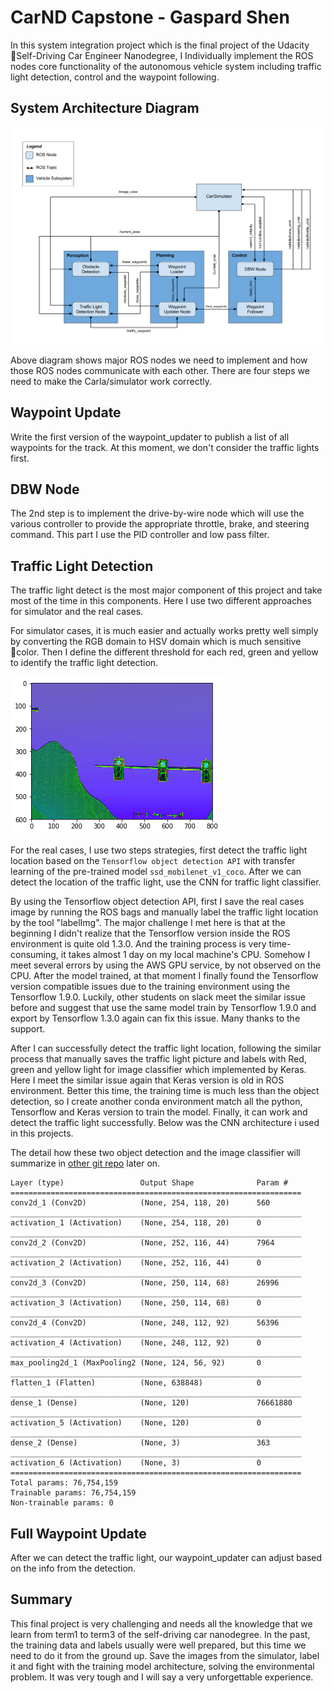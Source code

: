# CarND Capstone - Gaspard Shen
  In this system integration project which is the final project of the Udacity Self-Driving Car Engineer Nanodegree, I Individually implement the ROS nodes core functionality of the autonomous vehicle system including traffic light detection, control and the waypoint following.

## System Architecture Diagram

![](/imgs/system_architecture.png)

Above diagram shows major ROS nodes we need to implement and how those ROS nodes communicate with each other. There are four steps we need to make the Carla/simulator work correctly.

## Waypoint Update
Write the first version of the waypoint_updater to publish a list of all waypoints for the track. At this moment, we don't consider the traffic lights first.
## DBW Node
The 2nd step is to implement the drive-by-wire node which will use the various controller to provide the appropriate throttle, brake, and steering command. This part I use the PID controller and low pass filter.

## Traffic Light Detection

The traffic light detect is the most major component of this project and take most of the time in this components. Here I use two different approaches for simulator and the real cases.

For simulator cases, it is much easier and actually works pretty well simply by converting the RGB domain to HSV domain which is much sensitive color. Then I define the different threshold for each red, green and yellow to identify the traffic light detection.

![](/imgs/HSV.png)

For the real cases, I use two steps strategies, first detect the traffic light location based on the `Tensorflow object detection API` with transfer learning of the pre-trained model `ssd_mobilenet_v1_coco`. After we can detect the location of the traffic light, use the CNN for traffic light classifier.

By using the Tensorflow object detection API, first I save the real cases image by running the ROS bags and manually label the traffic light location by the tool "labelImg". The major challenge I met here is that at the beginning I didn't realize that the Tensorflow version inside the ROS environment is quite old 1.3.0. And the training process is very time-consuming, it takes almost 1 day on my local machine's CPU. Somehow I meet several errors by using the AWS GPU service, by not observed on the CPU. After the model trained, at that moment I finally found the Tensorflow version compatible issues due to the training environment using the Tensorflow 1.9.0. Luckily, other students on slack meet the similar issue before and suggest that use the same model train by Tensorflow 1.9.0 and export by Tensorflow 1.3.0 again can fix this issue. Many thanks to the support.

After I can successfully detect the traffic light location, following the similar process that manually saves the traffic light picture and labels with Red, green and yellow light for image classifier which implemented by Keras. Here I meet the similar issue again that Keras version is old in ROS environment. Better this time, the training time is much less than the object detection, so I create another conda environment match all the python, Tensorflow and Keras version to train the model. Finally, it can work and detect the traffic light successfully. Below was the CNN architecture i used in this projects.

The detail how these two object detection and the image classifier will summarize in [other git repo](https://github.com/igaspard/Traffic-Light-Classifier) later on.

```
Layer (type)                 Output Shape              Param #   
=================================================================
conv2d_1 (Conv2D)            (None, 254, 118, 20)      560       
_________________________________________________________________
activation_1 (Activation)    (None, 254, 118, 20)      0         
_________________________________________________________________
conv2d_2 (Conv2D)            (None, 252, 116, 44)      7964      
_________________________________________________________________
activation_2 (Activation)    (None, 252, 116, 44)      0         
_________________________________________________________________
conv2d_3 (Conv2D)            (None, 250, 114, 68)      26996     
_________________________________________________________________
activation_3 (Activation)    (None, 250, 114, 68)      0         
_________________________________________________________________
conv2d_4 (Conv2D)            (None, 248, 112, 92)      56396     
_________________________________________________________________
activation_4 (Activation)    (None, 248, 112, 92)      0         
_________________________________________________________________
max_pooling2d_1 (MaxPooling2 (None, 124, 56, 92)       0         
_________________________________________________________________
flatten_1 (Flatten)          (None, 638848)            0         
_________________________________________________________________
dense_1 (Dense)              (None, 120)               76661880  
_________________________________________________________________
activation_5 (Activation)    (None, 120)               0         
_________________________________________________________________
dense_2 (Dense)              (None, 3)                 363       
_________________________________________________________________
activation_6 (Activation)    (None, 3)                 0         
=================================================================
Total params: 76,754,159
Trainable params: 76,754,159
Non-trainable params: 0
```

## Full Waypoint Update
After we can detect the traffic light, our waypoint_updater can adjust based on the info from the detection.

## Summary
This final project is very challenging and needs all the knowledge that we learn from term1 to term3 of the self-driving car nanodegree. In the past, the training data and labels usually were well prepared, but this time we need to do it from the ground up. Save the images from the simulator, label it and fight with the training model architecture, solving the environmental problem. It was very tough and I will say a very unforgettable experience.
